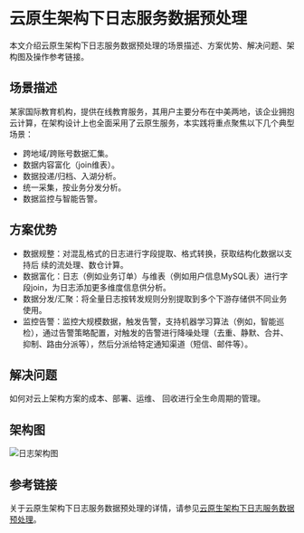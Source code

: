 # 云原生架构下日志服务数据预处理

本文介绍云原生架构下日志服务数据预处理的场景描述、方案优势、解决问题、架构图及操作参考链接。

## 场景描述

某家国际教育机构，提供在线教育服务，其用户主要分布在中美两地，该企业拥抱云计算，在架构设计上也全面采用了云原生服务，本实践将重点聚焦以下几个典型场景：

-   跨地域/跨账号数据汇集。
-   数据内容富化（join维表）。
-   数据投递/归档、入湖分析。
-   统一采集，按业务分发分析。
-   数据监控与智能告警。

## 方案优势

-   数据规整：对混乱格式的日志进行字段提取、格式转换，获取结构化数据以支持后 续的流处理、数仓计算。
-   数据富化：日志（例如业务订单）与维表（例如用户信息MySQL表）进行字段join，为日志添加更多维度信息供分析。
-   数据分发/汇聚：将全量日志按转发规则分别提取到多个下游存储供不同业务使用。
-   监控告警：监控大规模数据，触发告警，支持机器学习算法（例如，智能巡检），通过告警策略配置，对触发的告警进行降噪处理（去重、静默、合并、抑制、路由分派等），然后分派给特定通知渠道（短信、邮件等）。

## 解决问题

如何对云上架构方案的成本、部署、运维、 回收进行全生命周期的管理。

## 架构图

![日志架构图](https://static-aliyun-doc.oss-accelerate.aliyuncs.com/assets/img/zh-CN/0955872261/p280374.png)

## 参考链接

关于云原生架构下日志服务数据预处理的详情，请参见[云原生架构下日志服务数据预处理](https://bp.aliyun.com/detail/207)。

